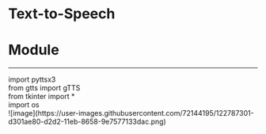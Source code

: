 # Text-to-Speech
<h1>
Module <br/>
 </h1>
<hr>
import pyttsx3<br/>
from gtts import gTTS<br/>
from tkinter import *<br/>
import os<br/>
![image](https://user-images.githubusercontent.com/72144195/122787301-d301ae80-d2d2-11eb-8658-9e7577133dac.png)
